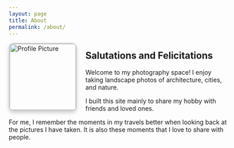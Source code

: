 ```yaml
---
layout: page
title: About
permalink: /about/
---
```


<img src="https://github.com/eychung.png" alt="Profile Picture" width="150" height="150" align="left" style="margin-right: 20px; margin-bottom: 3px; border: 2px solid #ccc; border-radius: 10px; box-shadow: 0px 4px 8px rgba(0, 0, 0, 0.2);">

## Salutations and Felicitations
Welcome to my photography space! I enjoy taking landscape photos of architecture, cities, and nature.

I built this site mainly to share my hobby with friends and loved ones.

For me, I remember the moments in my travels better when looking back at the pictures I have taken. It is also these moments that I love to share with people.
